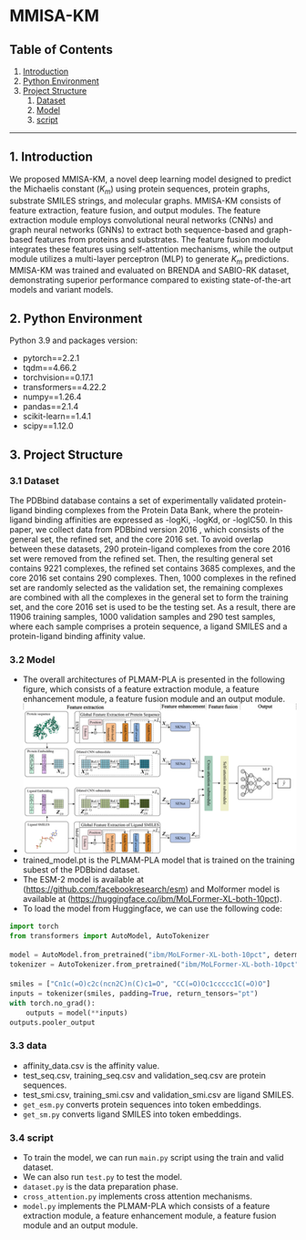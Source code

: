 # MMISA-KM
## Table of Contents

1. [Introduction](#introduction)
2. [Python Environment](#python-environment)
3. [Project Structure](#Project-Structure)
   1. [Dataset](#Dataset)
   2. [Model](#Model)
   3. [script](#script)
---
## 1. Introduction

We proposed MMISA-KM, a novel deep learning model designed to predict the Michaelis constant ($K_{m}$) using protein sequences, protein graphs, substrate SMILES strings, and molecular graphs. MMISA-KM consists of feature extraction, feature fusion, and output modules. The feature extraction module employs convolutional neural networks (CNNs) and graph neural networks (GNNs) to extract both sequence-based and graph-based features from proteins and substrates. The feature fusion module integrates these features using self-attention mechanisms, while the output module utilizes a multi-layer perceptron (MLP) to generate $K_{m}$ predictions. MMISA-KM was trained and evaluated on BRENDA and SABIO-RK dataset, demonstrating superior performance compared to existing state-of-the-art models and variant models.


## 2. Python Environment

Python 3.9 and packages version:

- pytorch==2.2.1
- tqdm==4.66.2                            
- torchvision==0.17.1    
- transformers==4.22.2
- numpy==1.26.4
- pandas==2.1.4
- scikit-learn==1.4.1
- scipy==1.12.0 

## 3. Project Structure

### 3.1 **Dataset**

   The PDBbind database contains a set of experimentally validated protein-ligand binding complexes from the Protein Data Bank, where the protein-ligand binding affinities are expressed as -logKi, -logKd, or -logIC50. In this paper, we collect data from PDBbind version 2016 , which consists of the general set, the refined set, and the core 2016 set. To avoid overlap between these datasets, 290 protein-ligand complexes from the core 2016 set were removed from the refined set. Then, the resulting general set contains 9221 complexes, the refined set contains 3685 complexes, and the core 2016 set contains 290 complexes. Then, 1000 complexes in the refined set are randomly selected as the validation set, the remaining complexes are combined with all the complexes in the general set to form the training set, and the core 2016 set is used to be the testing set. As a result, there are 11906 training samples, 1000 validation samples and 290 test samples, where each sample comprises a protein sequence, a ligand SMILES and a protein-ligand binding affinity value.

### 3.2 **Model**
   -  The overall architectures of PLMAM-PLA is presented in the following figure, which consists of a feature extraction module, a feature enhancement module, a feature fusion module and an output module.
   -  ![Model Architecture](https://github.com/aoteman250/PLMAM-PLA/blob/main/PLMAM-PLA.jpg)
   -  trained_model.pt is the PLMAM-PLA model that is trained on the training subest of the PDBbind dataset.
   -  The ESM-2 model is available at (https://github.com/facebookresearch/esm) and Molformer model is available at (https://huggingface.co/ibm/MoLFormer-XL-both-10pct).
   -   To load the model from Huggingface, we can use the following code:
```python
import torch
from transformers import AutoModel, AutoTokenizer

model = AutoModel.from_pretrained("ibm/MoLFormer-XL-both-10pct", deterministic_eval=True, trust_remote_code=True)
tokenizer = AutoTokenizer.from_pretrained("ibm/MoLFormer-XL-both-10pct", trust_remote_code=True)

smiles = ["Cn1c(=O)c2c(ncn2C)n(C)c1=O", "CC(=O)Oc1ccccc1C(=O)O"]
inputs = tokenizer(smiles, padding=True, return_tensors="pt")
with torch.no_grad():
    outputs = model(**inputs)
outputs.pooler_output
```

### 3.3 **data**
   -   affinity_data.csv is the affinity value.
   -   test_seq.csv, training_seq.csv and validation_seq.csv are protein sequences.
   -   test_smi.csv, training_smi.csv and validation_smi.csv are ligand SMILES.
   - `get_esm.py` converts protein sequences into token embeddings.
   - `get_sm.py` converts ligand SMILES into token embeddings.
### 3.4 **script**
   -   To train the model, we can run `main.py` script using the train and valid dataset.
   -   We can also run `test.py` to test the model.
   - `dataset.py` is the data preparation phase.
   - `cross_attention.py` implements cross attention mechanisms.
   - `model.py` implements the PLMAM-PLA which consists of a feature extraction module, a feature enhancement module, a feature fusion module and an output module.
